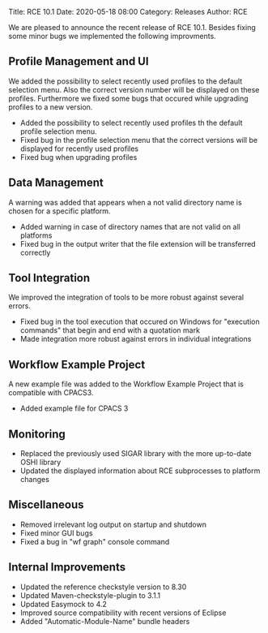 Title: RCE 10.1
Date: 2020-05-18 08:00
Category: Releases
Author: RCE

We are pleased to announce the recent release of RCE 10.1.
Besides fixing some minor bugs we implemented the following improvments.

## Profile Management and UI  
We added the possibility to select recently used profiles to the default selection menu. 
Also the correct version number will be displayed on these profiles. 
Furthermore we fixed some bugs that occured while upgrading profiles to a new version.

- Added the possibility to select recently used profiles th the default profile selection menu.
- Fixed bug in the profile selection menu that the correct versions will be displayed for recently used profiles
- Fixed bug when upgrading profiles

## Data Management  
A warning was added that appears when a not valid directory name is chosen for a specific platform.

- Added warning in case of directory names that are not valid on all platforms
- Fixed bug in the output writer that the file extension will be transferred correctly

## Tool Integration  
We improved the integration of tools to be more robust against several errors.

- Fixed bug in the tool execution that occured on Windows for "execution commands" that begin and end with a quotation mark
- Made integration more robust against errors in individual integrations

## Workflow Example Project  
A new example file was added to the Workflow Example Project that is compatible with CPACS3.

- Added example file for CPACS 3

## Monitoring  
- Replaced the previously used SIGAR library with the more up-to-date OSHI library
- Updated the displayed information about RCE subprocesses to platform changes

## Miscellaneous  
- Removed irrelevant log output on startup and shutdown
- Fixed minor GUI bugs
- Fixed a bug in "wf graph" console command

## Internal Improvements  
- Updated the reference checkstyle version to 8.30
- Updated Maven-checkstyle-plugin to 3.1.1
- Updated Easymock to 4.2
- Improved source compatibility with recent versions of Eclipse
- Added "Automatic-Module-Name" bundle headers
